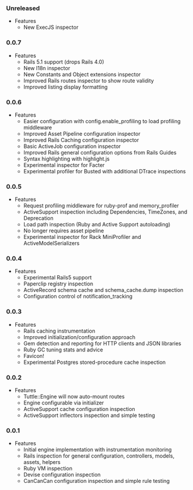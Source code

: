 ### Unreleased

* Features
  * New ExecJS inspector

### 0.0.7

* Features
  * Rails 5.1 support (drops Rails 4.0)
  * New I18n inspector
  * New Constants and Object extensions inspector
  * Improved Rails routes inspector to show route validity
  * Improved listing display formatting

### 0.0.6

* Features
  * Easier configuration with config.enable_profiling to load profiling middleware
  * Improved Asset Pipeline configuration inspector
  * Improved Rails Caching configuration inspector
  * Basic ActiveJob configuration inspector
  * Improved Rails general configuration options from Rails Guides
  * Syntax highlighting with highlight.js
  * Experimental inspector for Facter
  * Experimental profiler for Busted with additional DTrace inspections

### 0.0.5

* Features
  * Request profiling middleware for ruby-prof and memory_profiler
  * ActiveSupport inspection including Dependencies, TimeZones, and Deprecation
  * Load path inspection (Ruby and Active Support autoloading)
  * No longer requires asset pipeline
  * Experimental inspector for Rack MiniProfiler and ActiveModelSerializers

### 0.0.4

* Features
  * Experimental Rails5 support
  * Paperclip registry inspection
  * ActiveRecord schema cache and schema_cache.dump inspection
  * Configuration control of notification_tracking

### 0.0.3

* Features
  * Rails caching instrumentation
  * Improved initialization/configuration approach
  * Gem detection and reporting for HTTP clients and JSON libraries
  * Ruby GC tuning stats and advice
  * Favicon!
  * Experimental Postgres stored-procedure cache inspection

### 0.0.2

* Features
  * Tuttle::Engine will now auto-mount routes
  * Engine configurable via initializer
  * ActiveSupport cache configuration inspection
  * ActiveSupport inflectors inspection and simple testing

### 0.0.1

* Features
  * Initial engine implementation with instrumentation monitoring
  * Rails inspection for general configuration, controllers, models, assets, helpers
  * Ruby VM inspection
  * Devise configuration inspection
  * CanCanCan configuration inspection and simple rule testing

